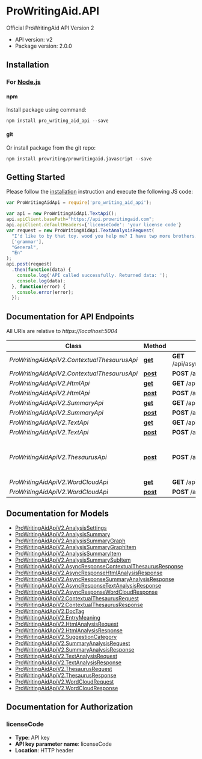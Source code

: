 # ProWritingAid.API

Official ProWritingAid API Version 2

- API version: v2
- Package version: 2.0.0

## Installation

### For [Node.js](https://nodejs.org/)

#### npm

Install package using command:

```shell
npm install pro_writing_aid_api --save
```

#### git

Or install package from the git repo:

```shell
npm install prowriting/prowritingaid.javascript --save
```

## Getting Started

Please follow the [installation](#installation) instruction and execute the following JS code:

```javascript
var ProWritingAidApi = require('pro_writing_aid_api');

var api = new ProWritingAidApi.TextApi();
api.apiClient.basePath="https://api.prowritingaid.com";
api.apiClient.defaultHeaders={'licenseCode': 'your license code'}
var request = new ProWritingAidApi.TextAnalysisRequest(
  "I'd like to by that toy. wood you help me? I have twp more brothers.",
  ['grammar'],
  "General",
  "En"
);
api.post(request)
  .then(function(data) {
    console.log('API called successfully. Returned data: ');
    console.log(data);
  }, function(error) {
    console.error(error);
  });
```

## Documentation for API Endpoints

All URIs are relative to *https://localhost:5004*

Class | Method | HTTP request | Description
------------ | ------------- | ------------- | -------------
*ProWritingAidApiV2.ContextualThesaurusApi* | [**get**](docs/ContextualThesaurusApi.md#get) | **GET** /api/async/contextualthesaurus/result/{taskId} | 
*ProWritingAidApiV2.ContextualThesaurusApi* | [**post**](docs/ContextualThesaurusApi.md#post) | **POST** /api/async/contextualthesaurus | 
*ProWritingAidApiV2.HtmlApi* | [**get**](docs/HtmlApi.md#get) | **GET** /api/async/html/result/{taskId} | 
*ProWritingAidApiV2.HtmlApi* | [**post**](docs/HtmlApi.md#post) | **POST** /api/async/html | 
*ProWritingAidApiV2.SummaryApi* | [**get**](docs/SummaryApi.md#get) | **GET** /api/async/summary/result/{taskId} | 
*ProWritingAidApiV2.SummaryApi* | [**post**](docs/SummaryApi.md#post) | **POST** /api/async/summary | 
*ProWritingAidApiV2.TextApi* | [**get**](docs/TextApi.md#get) | **GET** /api/async/text/result/{taskId} | 
*ProWritingAidApiV2.TextApi* | [**post**](docs/TextApi.md#post) | **POST** /api/async/text | 
*ProWritingAidApiV2.ThesaurusApi* | [**post**](docs/ThesaurusApi.md#post) | **POST** /api/thesaurus | Returns the thesaurus entries for a specific word
*ProWritingAidApiV2.WordCloudApi* | [**get**](docs/WordCloudApi.md#get) | **GET** /api/async/wordcloud/result/{taskId} | 
*ProWritingAidApiV2.WordCloudApi* | [**post**](docs/WordCloudApi.md#post) | **POST** /api/async/wordcloud | 


## Documentation for Models

 - [ProWritingAidApiV2.AnalysisSettings](docs/AnalysisSettings.md)
 - [ProWritingAidApiV2.AnalysisSummary](docs/AnalysisSummary.md)
 - [ProWritingAidApiV2.AnalysisSummaryGraph](docs/AnalysisSummaryGraph.md)
 - [ProWritingAidApiV2.AnalysisSummaryGraphItem](docs/AnalysisSummaryGraphItem.md)
 - [ProWritingAidApiV2.AnalysisSummaryItem](docs/AnalysisSummaryItem.md)
 - [ProWritingAidApiV2.AnalysisSummarySubItem](docs/AnalysisSummarySubItem.md)
 - [ProWritingAidApiV2.AsyncResponseContextualThesaurusResponse](docs/AsyncResponseContextualThesaurusResponse.md)
 - [ProWritingAidApiV2.AsyncResponseHtmlAnalysisResponse](docs/AsyncResponseHtmlAnalysisResponse.md)
 - [ProWritingAidApiV2.AsyncResponseSummaryAnalysisResponse](docs/AsyncResponseSummaryAnalysisResponse.md)
 - [ProWritingAidApiV2.AsyncResponseTextAnalysisResponse](docs/AsyncResponseTextAnalysisResponse.md)
 - [ProWritingAidApiV2.AsyncResponseWordCloudResponse](docs/AsyncResponseWordCloudResponse.md)
 - [ProWritingAidApiV2.ContextualThesaurusRequest](docs/ContextualThesaurusRequest.md)
 - [ProWritingAidApiV2.ContextualThesaurusResponse](docs/ContextualThesaurusResponse.md)
 - [ProWritingAidApiV2.DocTag](docs/DocTag.md)
 - [ProWritingAidApiV2.EntryMeaning](docs/EntryMeaning.md)
 - [ProWritingAidApiV2.HtmlAnalysisRequest](docs/HtmlAnalysisRequest.md)
 - [ProWritingAidApiV2.HtmlAnalysisResponse](docs/HtmlAnalysisResponse.md)
 - [ProWritingAidApiV2.SuggestionCategory](docs/SuggestionCategory.md)
 - [ProWritingAidApiV2.SummaryAnalysisRequest](docs/SummaryAnalysisRequest.md)
 - [ProWritingAidApiV2.SummaryAnalysisResponse](docs/SummaryAnalysisResponse.md)
 - [ProWritingAidApiV2.TextAnalysisRequest](docs/TextAnalysisRequest.md)
 - [ProWritingAidApiV2.TextAnalysisResponse](docs/TextAnalysisResponse.md)
 - [ProWritingAidApiV2.ThesaurusRequest](docs/ThesaurusRequest.md)
 - [ProWritingAidApiV2.ThesaurusResponse](docs/ThesaurusResponse.md)
 - [ProWritingAidApiV2.WordCloudRequest](docs/WordCloudRequest.md)
 - [ProWritingAidApiV2.WordCloudResponse](docs/WordCloudResponse.md)


## Documentation for Authorization


### licenseCode

- **Type**: API key
- **API key parameter name**: licenseCode
- **Location**: HTTP header

